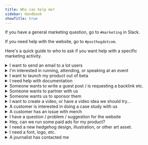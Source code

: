 ```yaml
---
title: Who can help me?
sidebar: Handbook
showTitle: true
---
```


If you have a general marketing question, go to `#marketing` in Slack.

If you need help with the website, go to `#posthogdotcom`.

Here's a quick guide to who to ask if you want help with a specific marketing activity.

<details>
<summary>I want to send an email to a lot users</summary>

We run email campaigns through Customer.io. Speak to <TeamMember name="Joe Martin" /> to get started. See: [Email comms](/handbook/brand/email-comms)
</details>

<details>
<summary>I'm interested in running, attending, or speaking at an event</summary>

You should speak to <TeamMember name="Daniel Zaltsman" />, our resident "party planner". Read the [events strategy handbook](/handbook/brand/events) for more. 
</details>

<details>
<summary>I want to launch my product out of beta</summary>

Speak to <TeamMember name="Joe Martin" /> and read [Product launches](/handbook/brand/product-announcements).
</details>

<details>
<summary>I need help with documentation</summary>

Your main contacts are <TeamMember name="Vincent Ge" /> and <TeamMember name="Edwin Lim" /> on the content, but please read the [docs ownership handbook](/handbook/content/docs-ownership) to understand how best to work with them. 

If you just need someone to review something, tag `docs reviewers` in GitHub.
</details>

<details>
<summary>Someone wants to write a guest post / is requesting a backlink etc.</summary>

Unless it's someone huge and important with a real audience, "Mark as spam" and "Move to bin". 
</details>

<details>
<summary>Someone wants to partner with us</summary>

We do not currently operate any form of partnership program to help users implement, extend, or adapt PostHog to their needs.

If someone contacts you about partnering with PostHog, refer them to <TeamMember name="Joe Martin" />. He'll give them the bad news / explore any opportunities.

If another company is interested in building an integration with PostHog, speak to the [Growth Team](/teams/growth).
</details>

<details>
<summary>Someone wants us to sponsor them</summary>

If it's an influencer or podcast, refer them to <TeamMember name="Ian Vanagas" />.

We're not currently running newsletter sponsorships, but contact <TeamMember name="Lior Neu-ner" /> if you think it's sufficiently interesting.

If it's an event, speak to <TeamMember name="Daniel Zaltsman" />, though the answer will probably be no.
</details>


<details>
<summary>I want to create a video, or have a video idea we should try...</summary>

To start with, post ideas in the `#content-and-video-ideas` Slack channel. <TeamMember name="Alex van Leeuwen" /> and <TeamMember name="Jordo Dibb" /> on the content team are your main points of contact here.

Please also read [How we do video at PostHog](/handbook/growth/marketing/video). We're still figuring things out, though, so very interested in suggestions.

If your idea is for PostHog Stories (HogTok), hit up <TeamMember name="Edwin Lim" /> as well.
</details>

<details>
<summary>A customer is interested in doing a case study with us</summary>

Speak to <TeamMember name="Joe Martin" />.
</details>


<details>
<summary>A customer has an issue with merch</summary>

Please share in the #merch channel. <TeamMember name="Kendall Hall" /> owns fulfillment issues. <TeamMember name="Lottie Coxon" /> owns merch design and creation. <TeamMember name="Cory Watilo" /> and <TeamMember name="Eli Kinsey" /> own the storefront.
</details>

<details>
<summary>I have a question / problem / suggestion for the website</summary>

The website is owned by <TeamMember name="Cory Watilo" /> and <TeamMember name="Eli Kinsey" />. Generally, the best place to ask is the `#posthogdotcom` Slack channel.
</details>

<details>
<summary>Hey, can we run some paid ads for my product?</summary>

We probably are already, but if you have something specific in mind, speak to <TeamMember name="Brian Young" />, who is a Growth Marketing Manager embedded in the sales team.
</details>

<details>
<summary>I need a new hedgehog design, illustration, or other art asset.</summary>

Speak to <TeamMember name="Lottie Coxon" /> or <TeamMember name="Daniel Hawkins" />, but please read [Art and branding requests](/handbook/brand/art-requests) first.
</details>

<details>
<summary>I need a font, logo, etc.</summary>

See [Logos, brand, hedgehogs](/handbook/company/brand-assets)
</details>

<details>
<summary>A journalist has contacted me</summary>

Direct them press@posthog.com, where one of Joe, James, Charles, or Tim can respond. See: [Press & PR](/handbook/brand/press)
</details>